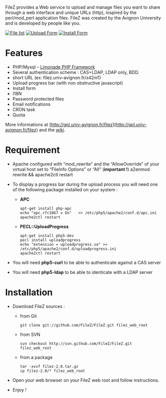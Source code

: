 
FileZ provides a Web service to upload and manage files you want to share through a web interface and unique URLs (http), inspired by the perl/mod_perl application filex. FileZ was created by the Avignon University and is developed by people like you.

[![File list](http://gpl.univ-avignon.fr/wp-content/uploads/2007/12/Capture-1-150x150.png)](http://gpl.univ-avignon.fr/wp-content/uploads/2007/12/Capture-1.png)
[![Upload Form](http://gpl.univ-avignon.fr/wp-content/uploads/2007/12/Capture-2-150x150.png)](http://gpl.univ-avignon.fr/wp-content/uploads/2007/12/Capture-2.png)
[![Install Form](http://gpl.univ-avignon.fr/wp-content/uploads/2010/03/fz-beta2-2-150x150.png)](http://gpl.univ-avignon.fr/wp-content/uploads/2010/03/fz-beta2-2.png)

Features
========

* PHP/Mysql – [Limonade PHP Framework](http://limonade.net)
* Several authentication scheme : CAS+LDAP, LDAP only, BDD.
* short URL (ex: filez.univ-avignon.fr/x42ni1)
* Upload progress bar (with non obstructive javascript)
* Install form
* I18N
* Password protected files
* Email notifications
* CRON task
* Quota

More informations at [http://gpl.univ-avignon.fr/filez](http://gpl.univ-avignon.fr/filez) and the [wiki](https://github.com/FileZ/FileZ/wiki).

Requirement
===========

* Apache configured with “mod_rewrite” and the “AllowOverride” of your virtual host set to “FileInfo Options” or “All” (__important !__)
    a2enmod rewrite && apache2ctl restart

* To display a progress bar during the upload process you will need one of the following package installed on your system :

    * __APC__

          apt-get install php-apc
          echo "apc.rfc1867 = On"   >> /etc/php5/apache2/conf.d/apc.ini
          apache2ctl restart

    * __PECL::UploadProgress__

          apt-get install php5-dev
          pecl install uploadprogress
          echo "extension = uploadprogress.so" >> /etc/php5/apache2/conf.d/uploadprogress.ini
          apache2ctl restart

* You will need __php5-curl__ to be able to authenticate against a CAS server

* You will need __php5-ldap__ to be able to identicate with a LDAP server


Installation
============

* Download FileZ sources :

  * from Git

        git clone git://github.com/FileZ/FileZ.git filez_web_root

  * from SVN

        svn checkout http://svn.github.com/FileZ/FileZ.git filez_web_root

  * from a package

        tar -xvvf filez-2.0.tar.gz
        cp filez-2.0/* filez_web_root

* Open your web browser on your FileZ web root and follow instructions.

* Enjoy !


